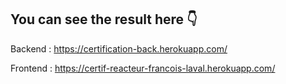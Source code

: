 You can see the result here 👇 
---

Backend : https://certification-back.herokuapp.com/

Frontend : https://certif-reacteur-francois-laval.herokuapp.com/
